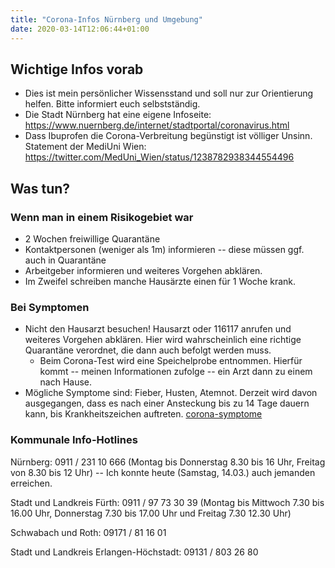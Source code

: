 ```yaml
---
title: "Corona-Infos Nürnberg und Umgebung"
date: 2020-03-14T12:06:44+01:00
---
```

## Wichtige Infos vorab
* Dies ist mein persönlicher Wissensstand und soll nur zur Orientierung helfen. Bitte informiert euch selbstständig.
* Die Stadt Nürnberg hat eine eigene Infoseite: <https://www.nuernberg.de/internet/stadtportal/coronavirus.html>
* Dass Ibuprofen die Corona-Verbreitung begünstigt ist völliger Unsinn. Statement der MediUni Wien: <https://twitter.com/MedUni_Wien/status/1238782938344554496>

## Was tun?

### Wenn man in einem Risikogebiet war
* 2 Wochen freiwillige Quarantäne
* Kontaktpersonen (weniger als 1m) informieren -- diese müssen ggf. auch in Quarantäne
* Arbeitgeber informieren und weiteres Vorgehen abklären. 
* Im Zweifel schreiben manche Hausärzte einen für 1 Woche krank.

### Bei Symptomen
* Nicht den Hausarzt besuchen! Hausarzt oder 116117 anrufen und weiteres Vorgehen abklären. Hier wird wahrscheinlich eine richtige Quarantäne verordnet, die dann auch befolgt werden muss. 
  * Beim Corona-Test wird eine Speichelprobe entnommen. Hierfür kommt -- meinen Informationen zufolge -- ein Arzt dann zu einem nach Hause.
* Mögliche Symptome sind: Fieber, Husten, Atemnot. Derzeit wird davon ausgegangen, dass es nach einer Ansteckung bis zu 14 Tage dauern kann, bis Krankheitszeichen auftreten. 
[corona-symptome](/static/DW-VM-CoronaSymptome-js-1-jpg.jpg)
### Kommunale Info-Hotlines
Nürnberg: 0911 / 231 10 666 (Montag bis Donnerstag 8.30 bis 16 Uhr, Freitag von 8.30 bis 12 Uhr) -- Ich konnte heute (Samstag, 14.03.) auch jemanden erreichen.

Stadt und Landkreis Fürth: 0911 / 97 73 30 39 (Montag bis Mittwoch 7.30 bis 16.00 Uhr, Donnerstag 7.30 bis 17.00 Uhr und Freitag 7.30  12.30 Uhr)

Schwabach und Roth: 09171 / 81 16 01

Stadt und Landkreis Erlangen-Höchstadt: 09131 / 803 26 80
